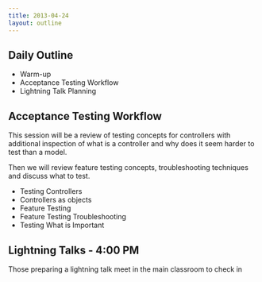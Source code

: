 ```yaml
---
title: 2013-04-24
layout: outline
---
```


## Daily Outline

* Warm-up
* Acceptance Testing Workflow
* Lightning Talk Planning

## Acceptance Testing Workflow

This session will be a review of testing concepts for controllers with
additional inspection of what is a controller and why does it seem
harder to test than a model.

Then we will review feature testing concepts, troubleshooting techniques
and discuss what to test.

* Testing Controllers
* Controllers as objects
* Feature Testing
* Feature Testing Troubleshooting
* Testing What is Important

## Lightning Talks - 4:00 PM

Those preparing a lightning talk meet in the main classroom
to check in